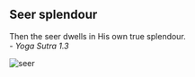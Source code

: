 <!-- title: Seer of Splendour  -->

## Seer splendour

Then the seer dwells in His own true splendour.  
_- Yoga Sutra 1.3_

![seer](https://files.gitter.im/581c97cbd73408ce4f339dc2/Tb8U/19400262._SY540_.jpg)
